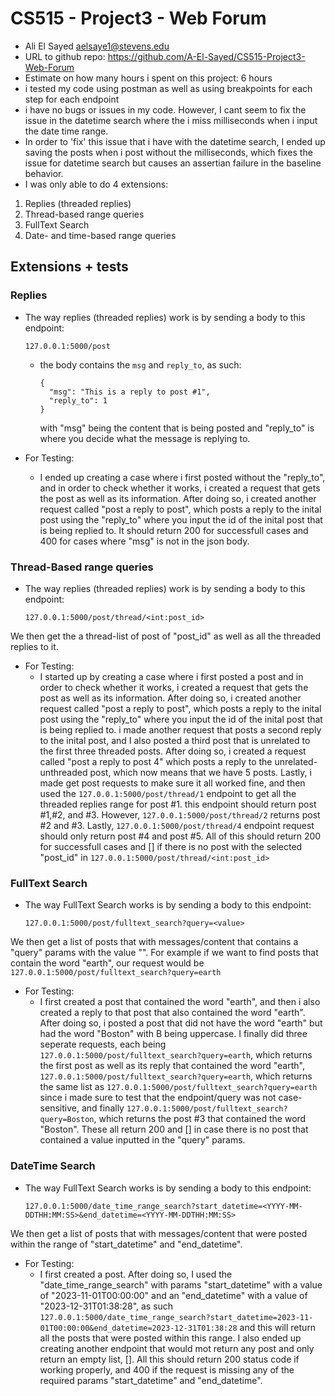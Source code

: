 # CS515 - Project3 - Web Forum
- Ali El Sayed aelsaye1@stevens.edu
- URL to github repo: https://github.com/A-El-Sayed/CS515-Project3-Web-Forum
- Estimate on how many hours i spent on this project: 6 hours
- i tested my code using postman as well as using breakpoints for each step for each endpoint
- i have no bugs or issues in my code. However, I cant seem to fix the issue in the datetime search where the i miss milliseconds when i input the date time range.
- In order to 'fix' this issue that i have with the datetime search, I ended up saving the posts when i post without the milliseconds, which fixes the issue for datetime search but causes an assertian failure in the baseline behavior.
- I was only able to do 4 extensions:
1. Replies (threaded replies)
2. Thread-based range queries
3. FullText Search
4. Date- and time-based range queries
## Extensions + tests
### Replies
- The way replies (threaded replies) work is by sending a body to this endpoint:
  ```
  127.0.0.1:5000/post
  ```
  - the body contains the ```msg``` and ```reply_to```, as such:
    ```
    {
      "msg": "This is a reply to post #1",
      "reply_to": 1
    }
    ```
    with "msg" being the content that is being posted and "reply_to" is where you decide what the message is replying to.

- For Testing:
  - I ended up creating a case where i first posted without the "reply_to", and in order to check whether it works, i created a request that gets the post as well as its information. After doing so, i created another request called "post a reply to post", which posts a reply to the inital post using the "reply_to" where you input the id of the inital post that is being replied to. It should return 200 for successfull cases and 400 for cases where "msg" is not in the json body.

### Thread-Based range queries
- The way replies (threaded replies) work is by sending a body to this endpoint:
  ```
  127.0.0.1:5000/post/thread/<int:post_id>
  ```
We then get the a thread-list of post of "post_id" as well as all the threaded replies to it.

- For Testing:
  - I started up by creating a case where i first posted a post and in order to check whether it works, i created a request that gets the post as well as its information. After doing so, i created another request called "post a reply to post", which posts a reply to the inital post using the "reply_to" where you input the id of the inital post that is being replied to. i made another request that posts a second reply to the inital post, and I also posted a third post that is unrelated to the first three threaded posts. After doing so, i created a request called "post a reply to post 4" which posts a reply to the unrelated-unthreaded post, which now means that we have 5 posts. Lastly, i made get post requests to make sure it all worked fine, and then used the ```127.0.0.1:5000/post/thread/1``` endpoint to get all the threaded replies range for post #1. this endpoint should return post #1,#2, and #3. However, ```127.0.0.1:5000/post/thread/2``` returns post #2 and #3. Lastly, ```127.0.0.1:5000/post/thread/4``` endpoint request should only return post #4 and post #5. All of this should return 200 for successfull cases and [] if there is no post with the selected "post_id" in ```127.0.0.1:5000/post/thread/<int:post_id>```

### FullText Search
- The way FullText Search works is by sending a body to this endpoint:
  ```
  127.0.0.1:5000/post/fulltext_search?query=<value>
  ```
We then get a list of posts that with messages/content that contains a "query" params with the value "<value>". For example if we want to find posts that contain the word "earth", our request would be ```127.0.0.1:5000/post/fulltext_search?query=earth```

- For Testing:
  - I first created a post that contained the word "earth", and then i also created a reply to that post that also contained the word "earth". After doing so, i posted a post that did not have the word "earth" but had the word "Boston" with B being uppercase. I finally did three seperate requests, each being ```127.0.0.1:5000/post/fulltext_search?query=earth```, which returns the first post as well as its reply that contained the word "earth", ```127.0.0.1:5000/post/fulltext_search?query=earth```, which returns the same list as ```127.0.0.1:5000/post/fulltext_search?query=earth``` since i made sure to test that the endpoint/query was not case-sensitive, and finally ```127.0.0.1:5000/post/fulltext_search?query=Boston```, which returns the post #3 that contained the word "Boston". These all return 200 and [] in case there is no post that contained a value inputted in the "query" params.
 
### DateTime Search
- The way FullText Search works is by sending a body to this endpoint:
  ```
  127.0.0.1:5000/date_time_range_search?start_datetime=<YYYY-MM-DDTHH:MM:SS>&end_datetime=<YYYY-MM-DDTHH:MM:SS>
  ```
We then get a list of posts that with messages/content that were posted within the range of "start_datetime" and "end_datetime".

- For Testing:
  - I first created a post. After doing so, I used the "date_time_range_search" with params "start_datetime" with a value of "2023-11-01T00:00:00" and an "end_datetime" with a value of "2023-12-31T01:38:28", as such ```127.0.0.1:5000/date_time_range_search?start_datetime=2023-11-01T00:00:00&end_datetime=2023-12-31T01:38:28``` and this will return all the posts that were posted within this range. I also ended up creating another endpoint that would mot return any post and only return an empty list, []. All this should return 200 status code if working properly, and 400 if the request is missing any of the required params "start_datetime" and "end_datetime".
